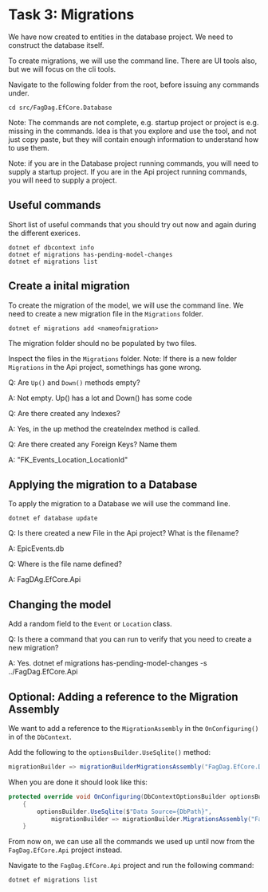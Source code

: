 # Task 3: Migrations

We have now created to entities in the database project. We need to construct the database itself.

To create migrations, we will use the command line.
There are UI tools also, but we will focus on the cli tools.

Navigate to the following folder from the root, before issuing any commands under.

```shell
cd src/FagDag.EfCore.Database
```

Note: The commands are not complete, e.g. startup project or project is e.g. missing in the commands.
Idea is that you explore and use the tool, and not just copy paste, but they will contain enough information to understand how to use them.

Note: if you are in the Database project running commands, you will need to supply a startup project.
If you are in the Api project running commands, you will need to supply a project.

## Useful commands

Short list of useful commands that you should try out now and again during the different exerices.

```shell
dotnet ef dbcontext info
dotnet ef migrations has-pending-model-changes
dotnet ef migrations list
```

## Create a inital migration

To create the migration of the model, we will use the command line.
We need to create a new migration file in the `Migrations` folder.

```shell
dotnet ef migrations add <nameofmigration>
```

The migration folder should no be populated by two files.

Inspect the files in the `Migrations` folder.
Note: If there is a new folder `Migrations` in the Api project, somethings has gone wrong.

Q: Are `Up()` and `Down()` methods empty?

A: Not empty. Up() has a lot and Down() has some code

Q: Are there created any Indexes?

A: Yes, in the up method the createIndex method is called. 

Q: Are there created any Foreign Keys? Name them

A: "FK_Events_Location_LocationId"

## Applying the migration to a Database

To apply the migration to a Database we will use the command line.

```shell
dotnet ef database update
```

Q: Is there created a new File in the Api project? What is the filename?

A: EpicEvents.db

Q: Where is the file name defined?

A: FagDAg.EfCore.Api 

## Changing the model

Add a random field to the `Event` or `Location` class.

Q: Is there a command that you can run to verify that you need to create a new migration?

A: Yes. dotnet ef migrations has-pending-model-changes -s ../FagDag.EfCore.Api

## Optional: Adding a reference to the Migration Assembly

We want to add a reference to the `MigrationAssembly` in the `OnConfiguring()` in of the `DbContext`.

Add the following to the `optionsBuilder.UseSqlite()` method:

```csharp
migrationBuilder => migrationBuilderMigrationsAssembly("FagDag.EfCore.Database")
```

When you are done it should look like this:

```csharp
protected override void OnConfiguring(DbContextOptionsBuilder optionsBuilder)
    {
        optionsBuilder.UseSqlite($"Data Source={DbPath}",
            migrationBuilder => migrationBuilder.MigrationsAssembly("FagDag.EfCore.Database"));
    }
```

From now on, we can use all the commands we used up until now from the `FagDag.EfCore.Api` project instead.

Navigate to the `FagDag.EfCore.Api` project and run the following command:

```shell
dotnet ef migrations list
```
